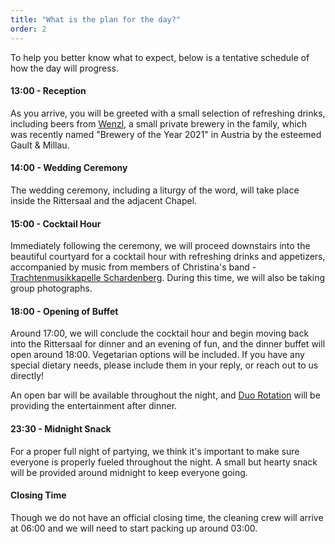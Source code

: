 ```yaml
---
title: "What is the plan for the day?"
order: 2
---
```


To help you better know what to expect, below is a tentative schedule of how the day will progress.

#### 13:00 - Reception

As you arrive, you will be greeted with a small selection of refreshing drinks, including beers from <a href="https://wenzl-privatbraeu.jimdosite.com/" target="_blank" rel="noreferrer">Wenzl</a>, a small private brewery in the family, which was recently named "Brewery of the Year 2021" in Austria by the esteemed Gault & Millau.

#### 14:00 - Wedding Ceremony

The wedding ceremony, including a liturgy of the word, will take place inside the Rittersaal and the adjacent Chapel.

#### 15:00 - Cocktail Hour

Immediately following the ceremony, we will proceed downstairs into the beautiful courtyard for a cocktail hour with refreshing drinks and appetizers, accompanied by music from members of Christina's band - <a href="http://www.trachtenmusikkapelleschardenberg.at/" target="_blank" rel="noreferrer">Trachtenmusikkapelle Schardenberg</a>. During this time, we will also be taking group photographs.

#### 18:00 - Opening of Buffet

Around 17:00, we will conclude the cocktail hour and begin moving back into the Rittersaal for dinner and an evening of fun, and the dinner buffet will open around 18:00. Vegetarian options will be included. If you have any special dietary needs, please include them in your reply, or reach out to us directly!

An open bar will be available throughout the night, and <a href="https://www.duorotation.at/" target="_blank" rel="noreferrer">Duo Rotation</a> will be providing the entertainment after dinner.

#### 23:30 - Midnight Snack

For a proper full night of partying, we think it's important to make sure everyone is properly fueled throughout the night. A small but hearty snack will be provided around midnight to keep everyone going.

#### Closing Time

Though we do not have an official closing time, the cleaning crew will arrive at 06:00 and we will need to start packing up around 03:00.